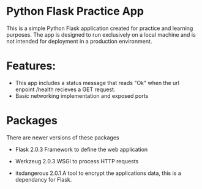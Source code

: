 # Python Flask Practice App

This is a simple Python Flask application created for practice and learning purposes. The app is designed to run exclusively on a local machine and is not intended for deployment in a production environment.

# Features:

-  This app includes a status message that reads "Ok" when the url enpoint /health recieves a GET request.
-  Basic networking implementation and exposed ports

 # Packages

There are newer versions of these packages

- Flask 2.0.3
Framework to define the web application

- Werkzeug 2.0.3
WSGI to process HTTP requests

- itsdangerous 2.0.1
A tool to encrypt the applications data, this is a dependancy for Flask.
